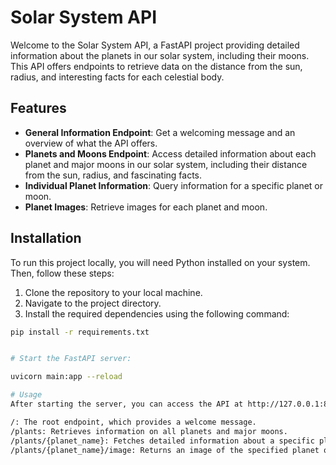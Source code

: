 # Solar System API

Welcome to the Solar System API, a FastAPI project providing detailed information about the planets in our solar system, including their moons. This API offers endpoints to retrieve data on the distance from the sun, radius, and interesting facts for each celestial body.

## Features

- **General Information Endpoint**: Get a welcoming message and an overview of what the API offers.
- **Planets and Moons Endpoint**: Access detailed information about each planet and major moons in our solar system, including their distance from the sun, radius, and fascinating facts.
- **Individual Planet Information**: Query information for a specific planet or moon.
- **Planet Images**: Retrieve images for each planet and moon.

## Installation

To run this project locally, you will need Python installed on your system. Then, follow these steps:

1. Clone the repository to your local machine.
2. Navigate to the project directory.
3. Install the required dependencies using the following command:

```bash
pip install -r requirements.txt


# Start the FastAPI server:

uvicorn main:app --reload

# Usage
After starting the server, you can access the API at http://127.0.0.1:8000. Here are some endpoints you can try:

/: The root endpoint, which provides a welcome message.
/plants: Retrieves information on all planets and major moons.
/plants/{planet_name}: Fetches detailed information about a specific planet or moon.
/plants/{planet_name}/image: Returns an image of the specified planet or moon.
